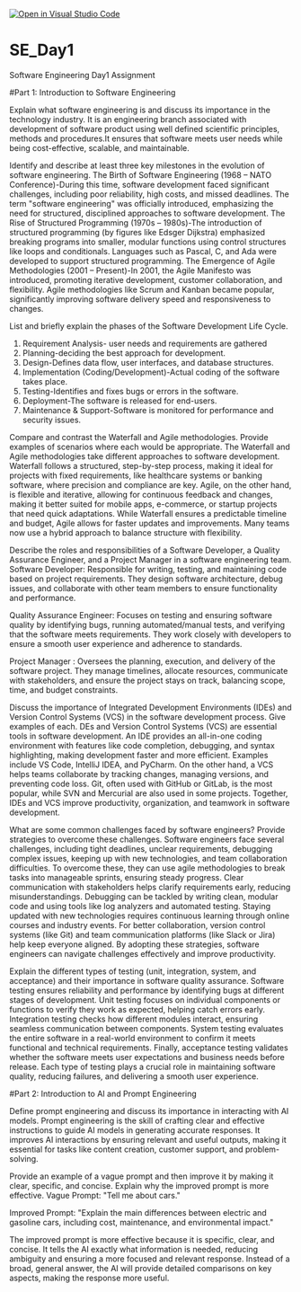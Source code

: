 [![Open in Visual Studio Code](https://classroom.github.com/assets/open-in-vscode-2e0aaae1b6195c2367325f4f02e2d04e9abb55f0b24a779b69b11b9e10269abc.svg)](https://classroom.github.com/online_ide?assignment_repo_id=18410788&assignment_repo_type=AssignmentRepo)
# SE_Day1
Software Engineering Day1 Assignment

#Part 1: Introduction to Software Engineering

Explain what software engineering is and discuss its importance in the technology industry.
It is an engineering branch associated with development of software product using well defined scientific principles, methods and procedures.It ensures that software meets user needs while being cost-effective, scalable, and maintainable.

Identify and describe at least three key milestones in the evolution of software engineering.
The Birth of Software Engineering (1968 – NATO Conference)-During this time, software development faced significant challenges, including poor reliability, high costs, and missed deadlines.
The term "software engineering" was officially introduced, emphasizing the need for structured, disciplined approaches to software development.
The Rise of Structured Programming (1970s – 1980s)-The introduction of structured programming (by figures like Edsger Dijkstra) emphasized breaking programs into smaller, modular functions using control structures like loops and conditionals.
Languages such as Pascal, C, and Ada were developed to support structured programming.
The Emergence of Agile Methodologies (2001 – Present)-In 2001, the Agile Manifesto was introduced, promoting iterative development, customer collaboration, and flexibility.
Agile methodologies like Scrum and Kanban became popular, significantly improving software delivery speed and responsiveness to changes.


List and briefly explain the phases of the Software Development Life Cycle.
1. Requirement Analysis- user needs and requirements are gathered
2. Planning-deciding the best approach for development.
3. Design-Defines data flow, user interfaces, and database structures.
4. Implementation (Coding/Development)-Actual coding of the software takes place.
5. Testing-Identifies and fixes bugs or errors in the software.
6. Deployment-The software is released for end-users.
7. Maintenance & Support-Software is monitored for performance and security issues.

Compare and contrast the Waterfall and Agile methodologies. Provide examples of scenarios where each would be appropriate.
The Waterfall and Agile methodologies take different approaches to software development. Waterfall follows a structured, step-by-step process, making it ideal for projects with fixed requirements, like healthcare systems or banking software, where precision and compliance are key. Agile, on the other hand, is flexible and iterative, allowing for continuous feedback and changes, making it better suited for mobile apps, e-commerce, or startup projects that need quick adaptations. While Waterfall ensures a predictable timeline and budget, Agile allows for faster updates and improvements. Many teams now use a hybrid approach to balance structure with flexibility.


Describe the roles and responsibilities of a Software Developer, a Quality Assurance Engineer, and a Project Manager in a software engineering team.
Software Developer: Responsible for writing, testing, and maintaining code based on project requirements. They design software architecture, debug issues, and collaborate with other team members to ensure functionality and performance.

Quality Assurance Engineer: Focuses on testing and ensuring software quality by identifying bugs, running automated/manual tests, and verifying that the software meets requirements. They work closely with developers to ensure a smooth user experience and adherence to standards.

Project Manager : Oversees the planning, execution, and delivery of the software project. They manage timelines, allocate resources, communicate with stakeholders, and ensure the project stays on track, balancing scope, time, and budget constraints.

Discuss the importance of Integrated Development Environments (IDEs) and Version Control Systems (VCS) in the software development process. Give examples of each.
DEs and Version Control Systems (VCS) are essential tools in software development. An IDE provides an all-in-one coding environment with features like code completion, debugging, and syntax highlighting, making development faster and more efficient. Examples include VS Code, IntelliJ IDEA, and PyCharm. On the other hand, a VCS helps teams collaborate by tracking changes, managing versions, and preventing code loss. Git, often used with GitHub or GitLab, is the most popular, while SVN and Mercurial are also used in some projects. Together, IDEs and VCS improve productivity, organization, and teamwork in software development.

What are some common challenges faced by software engineers? Provide strategies to overcome these challenges.
Software engineers face several challenges, including tight deadlines, unclear requirements, debugging complex issues, keeping up with new technologies, and team collaboration difficulties. To overcome these, they can use agile methodologies to break tasks into manageable sprints, ensuring steady progress. Clear communication with stakeholders helps clarify requirements early, reducing misunderstandings. Debugging can be tackled by writing clean, modular code and using tools like log analyzers and automated testing. Staying updated with new technologies requires continuous learning through online courses and industry events. For better collaboration, version control systems (like Git) and team communication platforms (like Slack or Jira) help keep everyone aligned. By adopting these strategies, software engineers can navigate challenges effectively and improve productivity.

Explain the different types of testing (unit, integration, system, and acceptance) and their importance in software quality assurance.
Software testing ensures reliability and performance by identifying bugs at different stages of development. Unit testing focuses on individual components or functions to verify they work as expected, helping catch errors early. Integration testing checks how different modules interact, ensuring seamless communication between components. System testing evaluates the entire software in a real-world environment to confirm it meets functional and technical requirements. Finally, acceptance testing validates whether the software meets user expectations and business needs before release. Each type of testing plays a crucial role in maintaining software quality, reducing failures, and delivering a smooth user experience.

#Part 2: Introduction to AI and Prompt Engineering


Define prompt engineering and discuss its importance in interacting with AI models.
Prompt engineering is the skill of crafting clear and effective instructions to guide AI models in generating accurate responses. It improves AI interactions by ensuring relevant and useful outputs, making it essential for tasks like content creation, customer support, and problem-solving.

Provide an example of a vague prompt and then improve it by making it clear, specific, and concise. Explain why the improved prompt is more effective.
Vague Prompt: "Tell me about cars."

Improved Prompt: "Explain the main differences between electric and gasoline cars, including cost, maintenance, and environmental impact."

The improved prompt is more effective because it is specific, clear, and concise. It tells the AI exactly what information is needed, reducing ambiguity and ensuring a more focused and relevant response. Instead of a broad, general answer, the AI will provide detailed comparisons on key aspects, making the response more useful.
